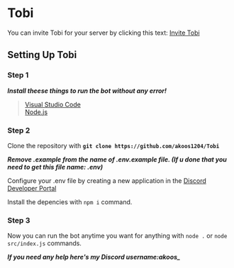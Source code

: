 # Tobi 
You can invite Tobi for your server by clicking this text: [Invite Tobi](https://discord.com/oauth2/authorize?client_id=1253076040570634240&permissions=8&integration_type=0&scope=bot+applications.commands)

## Setting Up Tobi
### Step 1
***Install theese things to run the bot without any error!***
> [Visual Studio Code](https://code.visualstudio.com/download)\
> [Node.js](https://nodejs.org/en/download/prebuilt-installer)
### Step 2
Clone the repository with __`git clone https://github.com/akoos1204/Tobi`__ 

__*Remove .example from the name of .env.example file. (If u done that you need to get this file name: .env)*__

Configure your .env file by creating a new application in the [Discord Developer Portal](https://discord.com/developers/applications)

Install the depencies with `npm i` command.

### Step 3
Now you can run the bot anytime you want for anything with `node .` or `node src/index.js` commands.

***If you need any help here's my Discord username:akoos_***

